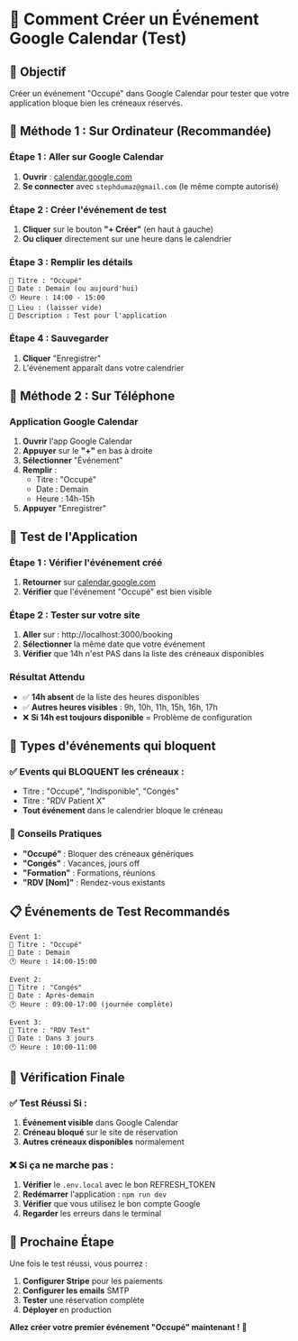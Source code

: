 # 📅 Comment Créer un Événement Google Calendar (Test)

## 🎯 **Objectif**
Créer un événement "Occupé" dans Google Calendar pour tester que votre application bloque bien les créneaux réservés.

## 📱 **Méthode 1 : Sur Ordinateur (Recommandée)**

### **Étape 1 : Aller sur Google Calendar**
1. **Ouvrir** : [calendar.google.com](https://calendar.google.com)
2. **Se connecter** avec `stephdumaz@gmail.com` (le même compte autorisé)

### **Étape 2 : Créer l'événement de test**
1. **Cliquer** sur le bouton **"+ Créer"** (en haut à gauche)
2. **Ou cliquer** directement sur une heure dans le calendrier

### **Étape 3 : Remplir les détails**
```
📝 Titre : "Occupé"
📅 Date : Demain (ou aujourd'hui)
🕐 Heure : 14:00 - 15:00
📍 Lieu : (laisser vide)
📝 Description : Test pour l'application
```

### **Étape 4 : Sauvegarder**
1. **Cliquer** "Enregistrer"
2. L'événement apparaît dans votre calendrier

## 📱 **Méthode 2 : Sur Téléphone**

### **Application Google Calendar**
1. **Ouvrir** l'app Google Calendar
2. **Appuyer** sur le **"+"** en bas à droite
3. **Sélectionner** "Événement"
4. **Remplir** :
   - Titre : "Occupé"
   - Date : Demain
   - Heure : 14h-15h
5. **Appuyer** "Enregistrer"

## 🧪 **Test de l'Application**

### **Étape 1 : Vérifier l'événement créé**
1. **Retourner** sur [calendar.google.com](https://calendar.google.com)
2. **Vérifier** que l'événement "Occupé" est bien visible

### **Étape 2 : Tester sur votre site**
1. **Aller** sur : http://localhost:3000/booking
2. **Sélectionner** la même date que votre événement
3. **Vérifier** que 14h n'est PAS dans la liste des créneaux disponibles

### **Résultat Attendu**
- ✅ **14h absent** de la liste des heures disponibles
- ✅ **Autres heures visibles** : 9h, 10h, 11h, 15h, 16h, 17h
- ❌ **Si 14h est toujours disponible** = Problème de configuration

## 🔧 **Types d'événements qui bloquent**

### **✅ Events qui BLOQUENT les créneaux :**
- Titre : "Occupé", "Indisponible", "Congés"
- Titre : "RDV Patient X"
- **Tout événement** dans le calendrier bloque le créneau

### **🎯 Conseils Pratiques**
- **"Occupé"** : Bloquer des créneaux génériques
- **"Congés"** : Vacances, jours off
- **"Formation"** : Formations, réunions
- **"RDV [Nom]"** : Rendez-vous existants

## 📋 **Événements de Test Recommandés**

```
Event 1:
📝 Titre : "Occupé"
📅 Date : Demain
🕐 Heure : 14:00-15:00

Event 2:
📝 Titre : "Congés"
📅 Date : Après-demain
🕐 Heure : 09:00-17:00 (journée complète)

Event 3:
📝 Titre : "RDV Test"
📅 Date : Dans 3 jours
🕐 Heure : 10:00-11:00
```

## 🎯 **Vérification Finale**

### **✅ Test Réussi Si :**
1. **Événement visible** dans Google Calendar
2. **Créneau bloqué** sur le site de réservation
3. **Autres créneaux disponibles** normalement

### **❌ Si ça ne marche pas :**
1. **Vérifier** le `.env.local` avec le bon REFRESH_TOKEN
2. **Redémarrer** l'application : `npm run dev`
3. **Vérifier** que vous utilisez le bon compte Google
4. **Regarder** les erreurs dans le terminal

## 🚀 **Prochaine Étape**

Une fois le test réussi, vous pourrez :
1. **Configurer Stripe** pour les paiements
2. **Configurer les emails** SMTP
3. **Tester** une réservation complète
4. **Déployer** en production

**Allez créer votre premier événement "Occupé" maintenant !** 📅